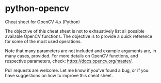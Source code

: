 # python-opencv
Cheat sheet for OpenCV 4.x (Python)

The objective of this cheat sheet is not to exhaustively list all possible available OpenCV functions. The objective is to provide a quick reference for some of the most used operations.

Note that many parameters are not included and example arguments are, in many cases, provided. For more details on OpenCV functions, and respective parameters, check:      https://docs.opencv.org/master/.

Pull requests are welcome. Let me know if you've found a bug, or if you have suggestions on how to improve this cheat sheet.
